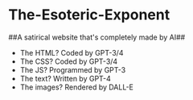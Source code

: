 # The-Esoteric-Exponent
##A satirical website that's completely made by AI##

- The HTML? Coded by GPT-3/4
- The CSS? Coded by GPT-3/4
- The JS? Programmed by GPT-3
- The text? Written by GPT-4
- The images? Rendered by DALL-E
